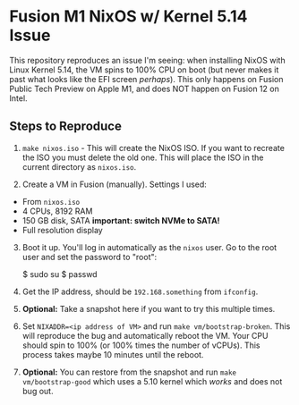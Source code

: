 # Fusion M1 NixOS w/ Kernel 5.14 Issue

This repository reproduces an issue I'm seeing: when installing NixOS
with Linux Kernel 5.14, the VM spins to 100% CPU on boot (but never makes
it past what looks like the EFI screen _perhaps_). This only happens on
Fusion Public Tech Preview on Apple M1, and does NOT happen on Fusion 12
on Intel.

## Steps to Reproduce

1. `make nixos.iso` - This will create the NixOS ISO. If you want to
  recreate the ISO you must delete the old one. This will place the ISO
  in the current directory as `nixos.iso`.

2. Create a VM in Fusion (manually). Settings I used:

  * From `nixos.iso`
  * 4 CPUs, 8192 RAM
  * 150 GB disk, SATA **important: switch NVMe to SATA!**
  * Full resolution display

3. Boot it up. You'll log in automatically as the `nixos` user. Go to
  the root user and set the password to "root":

    $ sudo su
    $ passwd

4. Get the IP address, should be `192.168.something` from `ifconfig`.

5. **Optional:** Take a snapshot here if you want to try this multiple times.

6. Set `NIXADDR=<ip address of VM>` and run `make vm/bootstrap-broken`. This
  will reproduce the bug and automatically reboot the VM. Your CPU should
  spin to 100% (or 100% times the number of vCPUs). This process takes maybe
  10 minutes until the reboot.

7. **Optional:** You can restore from the snapshot and run `make vm/bootstrap-good`
  which uses a 5.10 kernel which _works_ and does not bug out.

